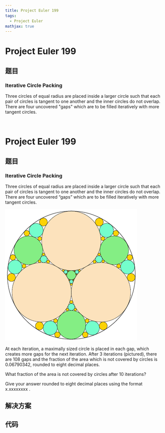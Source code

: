 ```yaml
---
title: Project Euler 199
tags:
  - Project Euler
mathjax: true
---
```

<escape><!-- more --></escape>
    
# Project Euler 199
## 题目
### Iterative Circle Packing


Three circles of equal radius are placed inside a larger circle such that each pair of circles is tangent to one another and the inner circles do not overlap. There are four uncovered "gaps" which are to be filled iteratively with more tangent circles.
<div class="center">
<img src="project/images/p199_circles_in_circles.gif" class="dark_img" alt="" />

# Project Euler 199
## 题目
### Iterative Circle Packing

Three circles of equal radius are placed inside a larger circle such that each pair of circles is tangent to one another and the inner circles do not overlap. There are four uncovered “gaps” which are to be filled iteratively with more tangent circles.

![](../images/p199_circles_in_circles.gif)

At each iteration, a maximally sized circle is placed in each gap, which creates more gaps for the next iteration. After $3$ iterations (pictured), there are $108$ gaps and the fraction of the area which is not covered by circles is $0.06790342$, rounded to eight decimal places.

What fraction of the area is not covered by circles after $10$ iterations?

Give your answer rounded to eight decimal places using the format x.xxxxxxxx .


## 解决方案


## 代码


